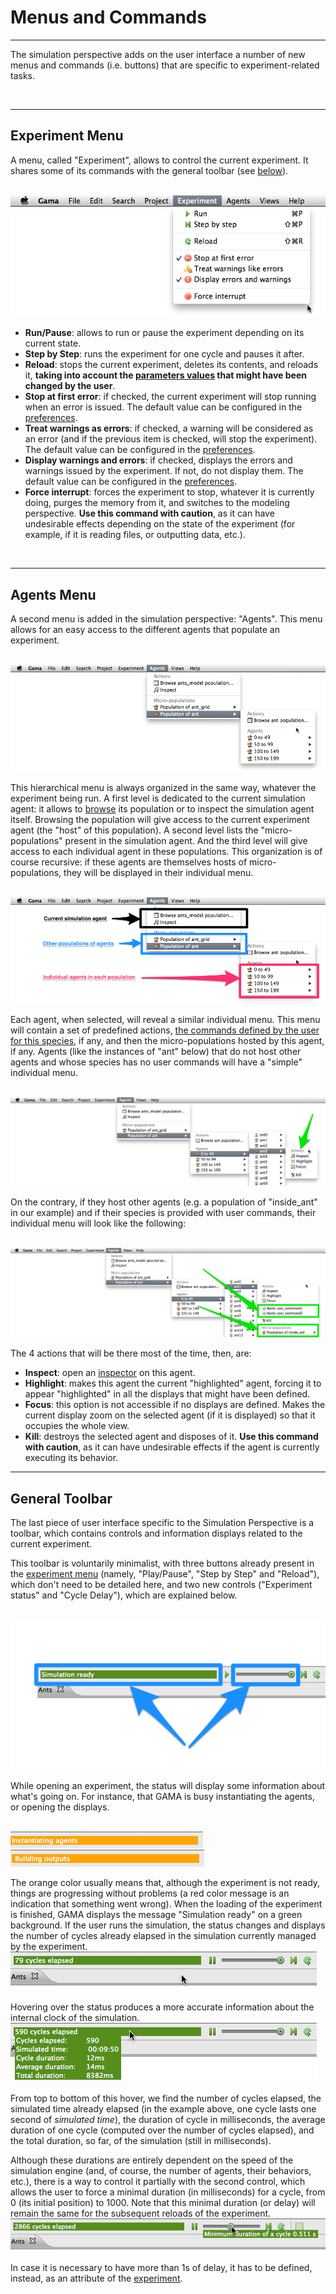 # Menus and Commands

---

The simulation perspective adds on the user interface a number of new menus and commands (i.e. buttons) that are specific to experiment-related tasks.


<br />

---

## Experiment Menu
A menu, called "Experiment", allows to control the current experiment. It shares some of its commands with the general toolbar (see [below](#General_Toolbar)).

<br />
<img src='images/experiments/menu_experiment.png' /> <br />

  * **Run/Pause**: allows to run or pause the experiment depending on its current state.
  * **Step by Step**: runs the experiment for one cycle and pauses it after.
  * **Reload**: stops the current experiment, deletes its contents, and reloads it, **taking into account the [parameters values](G__ParametersView) that might have been changed by the user**.
  * **Stop at first error**: if checked, the current experiment will stop running when an error is issued. The default value can be configured in the [preferences](G__Preferences).
  * **Treat warnings as errors**: if checked, a warning will be considered as an error (and if the previous item is checked, will stop the experiment). The default value can be configured in the [preferences](G__Preferences).
  * **Display warnings and errors**: if checked, displays the errors and warnings issued by the experiment. If not, do not display them. The default value can be configured in the [preferences](G__Preferences).
  * **Force interrupt**: forces the experiment to stop, whatever it is currently doing, purges the memory from it, and switches to the modeling perspective. **Use this command with caution**, as it can have undesirable effects depending on the state of the experiment (for example, if it is reading files, or outputting data, etc.).


<br />

---

## Agents Menu

A second menu is added in the simulation perspective: "Agents". This menu allows for an easy access to the different agents that populate an experiment.

<br />
<img src='images/experiments/menu_agents.png' /> <br />

This hierarchical menu is always organized in the same way, whatever the experiment being run. A first level is dedicated to the current simulation agent: it allows to [browse](G__InspectorsAndMonitors) its population or to inspect the simulation agent itself. Browsing the population will give access to the current experiment agent (the "host" of this population). A second level lists the "micro-populations" present in the simulation agent. And the third level will give access to each individual agent in these populations. This organization is of course recursive: if these agents are themselves hosts of micro-populations, they will be displayed in their individual menu.

<br />
<img src='images/experiments/menu_agents_2.png' /> <br />

Each agent, when selected, will reveal a similar individual menu. This menu will contain a set of predefined actions, [the commands defined by the user for this species](G__DefiningUserCommands), if any, and then the micro-populations hosted by this agent, if any. Agents (like the instances of "ant" below) that do not host other agents and whose species has no user commands will have a "simple" individual menu.

<br />
<img src='images/experiments/menu_agents_3.png' /> <br />

On the contrary, if they host other agents (e.g. a population of "inside\_ant" in our example) and if their species is provided with user commands, their individual menu will look like the following:


<br />
<img src='images/experiments/menu_agents_4.png' />
<br />

The 4 actions that will be there most of the time, then, are:

  * **Inspect**: open an [inspector](G__InspectorsAndMonitors) on this agent.
  * **Highlight**: makes this agent the current "highlighted" agent, forcing it to appear "highlighted" in all the displays that might have been defined.
  * **Focus**: this option is not accessible if no displays are defined. Makes the current display zoom on the selected agent (if it is displayed) so that it occupies the whole view.
  * **Kill**: destroys the selected agent and disposes of it. **Use this command with caution**, as it can have undesirable effects if the agent is currently executing its behavior.

---

## General Toolbar

The last piece of user interface specific to the Simulation Perspective is a toolbar, which contains controls and information displays related to the current experiment.

This toolbar is voluntarily minimalist, with three buttons already present in the [experiment menu](#Experiment_Menu) (namely, "Play/Pause", "Step by Step" and "Reload"), which don't need to be detailed here, and two new controls ("Experiment status" and "Cycle Delay"), which are explained below.

<br />
<img src='images/experiments/toolbar.png' />
<br />

While opening an experiment, the status will display some information about what's going on. For instance, that GAMA is busy instantiating the agents, or opening the displays.

<br />
<img src='images/experiments/toolbar_instantiating_agents.png' />
<br />
<img src='images/experiments/toolbar_building_outputs.png' />
<br />

The orange color usually means that, although the experiment is not ready, things are progressing without problems (a red color message is an indication that something went wrong). When the loading of the experiment is finished, GAMA displays the message "Simulation ready" on a green background. If the user runs the simulation, the status changes and displays the number of cycles already elapsed in the simulation currently managed by the experiment.
<br />
<img src='images/experiments/toolbar_running.png' />
<br />

Hovering over the status produces a more accurate information about the internal clock of the simulation.
<br />
<img src='images/experiments/toolbar_running_with_info.png' />
<br />

From top to bottom of this hover, we find the number of cycles elapsed, the simulated time already elapsed (in the example above, one cycle lasts one second of _simulated time_), the duration of cycle in milliseconds, the average duration of one cycle (computed over the number of cycles elapsed), and the total duration, so far, of the simulation (still in milliseconds).

Although these durations are entirely dependent on the speed of the simulation engine (and, of course, the number of agents, their behaviors, etc.), there is a way to control it partially with the second control, which allows the user to force a minimal duration (in milliseconds) for a cycle, from 0 (its initial position) to 1000. Note that this minimal duration (or delay) will remain the same for the subsequent reloads of the experiment.
<br />
<img src='images/experiments/toolbar_running_with_delay.png' />

In case it is necessary to have more than 1s of delay, it has to be defined, instead, as an attribute of the [experiment](G__ExperimentBuiltInSpecies).